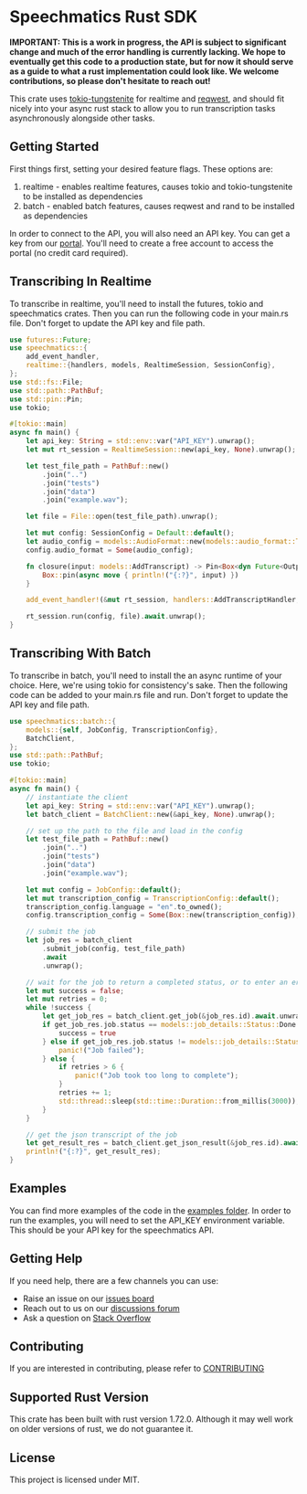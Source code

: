 # Speechmatics Rust SDK

**IMPORTANT: This is a work in progress, the API is subject to significant change and much of the error handling is currently lacking. We hope to eventually get this code to a production state, but for now it should serve as a guide to what a rust implementation could look like. We welcome contributions, so please don't hesitate to reach out!**

This crate uses [tokio-tungstenite](https://docs.rs/tokio-tungstenite/latest/tokio_tungstenite/) for realtime and [reqwest](https://docs.rs/reqwest/latest/reqwest/), and should fit nicely into your async rust stack to allow you to run transcription tasks asynchronously alongside other tasks.

## Getting Started

First things first, setting your desired feature flags. These options are:

1. realtime - enables realtime features, causes tokio and tokio-tungstenite to be installed as dependencies
2. batch - enabled batch features, causes reqwest and rand to be installed as dependencies

In order to connect to the API, you will also need an API key. You can get a key from our [portal](https://portal.speechmatics.com/manage-access/). You'll need to create a free account to access the portal (no credit card required).

## Transcribing In Realtime

To transcribe in realtime, you'll need to install the futures, tokio and speechmatics crates. Then you can run the following code in your main.rs file.  Don't forget to update the API key and file path.

```rs
use futures::Future;
use speechmatics::{
    add_event_handler,
    realtime::{handlers, models, RealtimeSession, SessionConfig},
};
use std::fs::File;
use std::path::PathBuf;
use std::pin::Pin;
use tokio;

#[tokio::main]
async fn main() {
    let api_key: String = std::env::var("API_KEY").unwrap();
    let mut rt_session = RealtimeSession::new(api_key, None).unwrap();

    let test_file_path = PathBuf::new()
        .join("..")
        .join("tests")
        .join("data")
        .join("example.wav");

    let file = File::open(test_file_path).unwrap();

    let mut config: SessionConfig = Default::default();
    let audio_config = models::AudioFormat::new(models::audio_format::Type::File);
    config.audio_format = Some(audio_config);

    fn closure(input: models::AddTranscript) -> Pin<Box<dyn Future<Output = ()>>> {
        Box::pin(async move { println!("{:?}", input) })
    }

    add_event_handler!(&mut rt_session, handlers::AddTranscriptHandler, closure);

    rt_session.run(config, file).await.unwrap();
}
```

## Transcribing With Batch

To transcribe in batch, you'll need to install the an async runtime of your choice. Here, we're using tokio for consistency's sake. Then the following code can be added to your main.rs file and run. Don't forget to update the API key and file path.

```rs
use speechmatics::batch::{
    models::{self, JobConfig, TranscriptionConfig},
    BatchClient,
};
use std::path::PathBuf;
use tokio;

#[tokio::main]
async fn main() {
    // instantiate the client
    let api_key: String = std::env::var("API_KEY").unwrap();
    let batch_client = BatchClient::new(&api_key, None).unwrap();

    // set up the path to the file and load in the config
    let test_file_path = PathBuf::new()
        .join("..")
        .join("tests")
        .join("data")
        .join("example.wav");

    let mut config = JobConfig::default();
    let mut transcription_config = TranscriptionConfig::default();
    transcription_config.language = "en".to_owned();
    config.transcription_config = Some(Box::new(transcription_config));

    // submit the job
    let job_res = batch_client
        .submit_job(config, test_file_path)
        .await
        .unwrap();

    // wait for the job to return a completed status, or to enter an error status in which case panic
    let mut success = false;
    let mut retries = 0;
    while !success {
        let get_job_res = batch_client.get_job(&job_res.id).await.unwrap();
        if get_job_res.job.status == models::job_details::Status::Done {
            success = true
        } else if get_job_res.job.status != models::job_details::Status::Running {
            panic!("Job failed");
        } else {
            if retries > 6 {
                panic!("Job took too long to complete");
            }
            retries += 1;
            std::thread::sleep(std::time::Duration::from_millis(3000));
        }
    }

    // get the json transcript of the job
    let get_result_res = batch_client.get_json_result(&job_res.id).await.unwrap();
    println!("{:?}", get_result_res);
}
```

## Examples

You can find more examples of the code in the [examples folder](./examples/). In order to run the examples, you will need to set the API_KEY environment variable. This should be your API key for the speechmatics API.

## Getting Help

If you need help, there are a few channels you can use:

- Raise an issue on our [issues board](https://github.com/speechmatics/speechmatics-rs/issues)
- Reach out to us on our [discussions forum](https://github.com/orgs/speechmatics/discussions)
- Ask a question on [Stack Overflow](https://stackoverflow.com/)

## Contributing

If you are interested in contributing, please refer to [CONTRIBUTING](./contributing.md)

## Supported Rust Version

This crate has been built with rust version 1.72.0. Although it may well work on older versions of rust, we do not guarantee it.

## License

This project is licensed under MIT.
